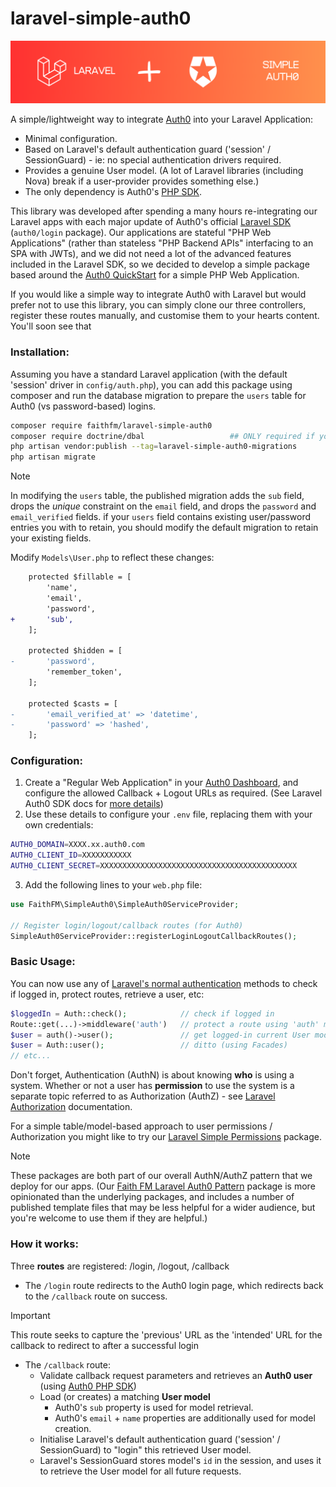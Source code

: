 # laravel-simple-auth0

![laravel-simple-auth0-logo](docs/laravel-simple-auth0-logo.png)

A simple/lightweight way to integrate [Auth0](https://auth0.com/) into your Laravel Application:

* Minimal configuration.
* Based on Laravel's default authentication guard ('session' / SessionGuard) - ie: no special authentication drivers required.
* Provides a genuine User model.  (A lot of Laravel libraries (including Nova) break if a user-provider provides something else.)
* The only dependency is Auth0's [PHP SDK](https://github.com/auth0/auth0-PHP/tree/8.0.0).

This library was developed after spending a many hours re-integrating our Laravel apps with each major update of Auth0's official [Laravel SDK](https://github.com/auth0/laravel-auth0) (`auth0/login` package).  Our applications are stateful "PHP Web Applications" (rather than stateless "PHP Backend APIs" interfacing to an SPA with JWTs), and we did not need a lot of the advanced features included in the Laravel SDK, so we decided to develop a simple package based around the [Auth0 QuickStart](https://auth0.com/docs/quickstart/webapp/php) for a simple PHP Web Application.

If you would like a simple way to integrate Auth0 with Laravel but would prefer not to use this library, you can simply clone our three controllers, register these routes manually, and customise them to your hearts content.  You'll soon see that 



### Installation:

Assuming you have a standard Laravel application (with the default 'session' driver in `config/auth.php`), you can add this package using composer and run the database migration to prepare the `users` table for Auth0 (vs password-based) logins.

```bash
composer require faithfm/laravel-simple-auth0
composer require doctrine/dbal                   ## ONLY required if you are using the SQLite DB driver
php artisan vendor:publish --tag=laravel-simple-auth0-migrations
php artisan migrate
```

> [!NOTE]
>
> In modifying the `users` table, the published migration adds the `sub` field, drops the *unique* constraint on the `email` field, and drops the `password` and `email_verified` fields.   if your `users` field contains existing user/password entries you with to retain, you should modify the default migration to retain your existing fields.

Modify `Models\User.php` to reflect these changes:

```diff
    protected $fillable = [
        'name',
        'email',
        'password',
+       'sub',
    ];

    protected $hidden = [
-       'password',
        'remember_token',
    ];

    protected $casts = [
-       'email_verified_at' => 'datetime',
-       'password' => 'hashed',
    ];
```



### Configuration:

1. Create a "Regular Web Application" in your [Auth0 Dashboard](https://manage.auth0.com/), and configure the allowed Callback + Logout URLs as required.    (See Laravel Auth0 SDK docs for [more details](https://github.com/auth0/laravel-auth0/blob/main/docs/Configuration.md#creating-applications-manually))
2. Use these details to configure your `.env` file, replacing them with your own credentials:

```bash
AUTH0_DOMAIN=XXXX.xx.auth0.com
AUTH0_CLIENT_ID=XXXXXXXXXXX
AUTH0_CLIENT_SECRET=XXXXXXXXXXXXXXXXXXXXXXXXXXXXXXXXXXXXXXXXXXXX
```

3. Add the following lines to your `web.php` file:

```php
use FaithFM\SimpleAuth0\SimpleAuth0ServiceProvider;

// Register login/logout/callback routes (for Auth0)
SimpleAuth0ServiceProvider::registerLoginLogoutCallbackRoutes();
```



### Basic Usage:

You can now use any of [Laravel's normal authentication](https://laravel.com/docs/master/authentication) methods to check if logged in, protect routes, retrieve a user, etc:

```php
$loggedIn = Auth::check();            // check if logged in
Route::get(...)->middleware('auth')   // protect a route using 'auth' middleware
$user = auth()->user();               // get logged-in current User model (using helper function)
$user = Auth::user();                 // ditto (using Facades)
// etc...
```

Don't forget, Authentication (AuthN) is about knowing **who** is using a system.  Whether or not a user has **permission** to use the system is a separate topic referred to as Authorization (AuthZ) - see [Laravel Authorization](https://laravel.com/docs/master/authorization) documentation.

For a simple table/model-based approach to user permissions / Authorization you might like to try our [Laravel Simple Permissions](https://github.com/faithfm/laravel-simple-permissions) package.  

> [!NOTE]
>
> These packages are both part of our overall AuthN/AuthZ pattern that we deploy for our apps.  (Our [Faith FM Laravel Auth0 Pattern](https://github.com/faithfm/laravel-auth0-pattern) package is more opinionated than the underlying packages, and includes a number of published template files that may be less helpful for a wider audience, but you're welcome to use them if they are helpful.)



### How it works:

Three **routes** are registered:  /login, /logout, /callback

* The `/login` route redirects to the Auth0 login page, which redirects back to the `/callback` route on success.
  
> [!IMPORTANT]
>
> This route seeks to capture the 'previous' URL as the 'intended' URL for the callback to redirect to after a successful login


* The `/callback` route:
  * Validate callback request parameters and retrieves an **Auth0 user** (using [Auth0 PHP SDK](https://github.com/auth0/auth0-PHP/tree/8.0.0))
  * Load (or creates) a matching **User model** 
    * Auth0's `sub` property is used for model retrieval.
    * Auth0's `email` + `name` properties are additionally used for model creation.
  * Initialise Laravel's default authentication guard ('session' / SessionGuard) to "login" this retrieved User model.
  * Laravel's SessionGuard stores model's `id` in the session, and uses it to retrieve the User model for all future requests.

